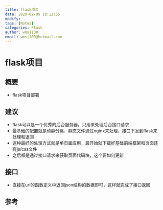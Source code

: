 ```yaml
---
title: flask项目
date: 2020-02-09 18:12:55
modify: 
tags: [Notes]
categories: Flask
author: wmsj100
email: wmsj100@hotmail.com
---
```


# flask项目

## 概要

- flask项目部署

## 建议

- flask可以是一个优秀的后台服务器，只用来处理后台接口请求
- 最基础的配置就是动静分离，静态文件通过nginx来处理，接口下发到flask来处理和返回
- 这种最好的处理方式就是单页面应用，最开始就下载好基础前端框架和页面还有js/css文件
- 之后都是通过接口请求来获取页面代码块，这个要如何更新

## 接口

- 直接在url的函数定义中返回json结构的数据即可，这样就完成了接口返回

## 参考

